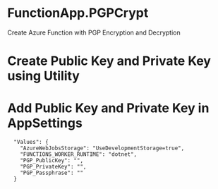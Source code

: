 # FunctionApp.PGPCrypt
Create Azure Function with PGP Encryption and Decryption

# Create Public Key and Private Key using Utility

# Add Public Key and Private Key in AppSettings

```
  "Values": {
    "AzureWebJobsStorage": "UseDevelopmentStorage=true",
    "FUNCTIONS_WORKER_RUNTIME": "dotnet",
    "PGP_PublicKey": "",
    "PGP_PrivateKey": "",
    "PGP_Passphrase": ""
  }
  ```
